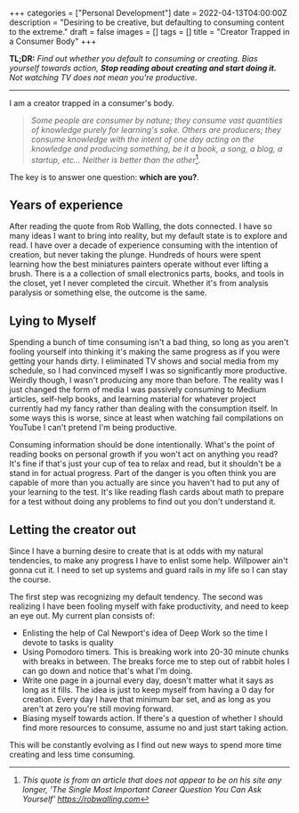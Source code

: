 +++
categories = ["Personal Development"]
date = 2022-04-13T04:00:00Z
description = "Desiring to be creative, but defaulting to consuming content to the extreme."
draft = false
images = []
tags = []
title = "Creator Trapped in a Consumer Body"
+++

**TL;DR:** _Find out whether you default to consuming or creating. Bias yourself towards action, **Stop reading about creating and start doing it.** Not watching TV does not mean you're productive._

***

I am a creator trapped in a consumer's body.

> *Some people are consumer by nature; they consume vast quantities of knowledge purely for learning's sake. Others are producers; they consume knowledge with the intent of one day acting on the knowledge and producing something, be it a book, a song, a blog, a startup, etc... Neither is better than the other*[^1].

The key is to answer one question: __which are you?__.

## Years of experience

After reading the quote from Rob Walling, the dots connected. I have so many ideas I want to bring into reality, but my default state is to explore and read. I have over a decade of experience consuming with the intention of creation, but never taking the plunge. Hundreds of hours were spent learning how the best miniatures painters operate without ever lifting a brush. There is a a collection of small electronics parts, books, and tools in the closet, yet I never completed the circuit. Whether it's from analysis paralysis or something else, the outcome is the same.

## Lying to Myself

Spending a bunch of time consuming isn't a bad thing, so long as you aren't fooling yourself into thinking it's making the same progress as if you were getting your hands dirty. I eliminated TV shows and social media from my schedule, so I had convinced myself I was so significantly more productive. Weirdly though, I wasn't producing any more than before. The reality was I just changed the form of media I was passively consuming to Medium articles, self-help books, and learning material for whatever project currently had my fancy rather than dealing with the consumption itself. In some ways this is worse, since at least when watching fail compilations on YouTube I can't pretend I'm being productive.

Consuming information should be done intentionally. What's the point of reading books on personal growth if you won't act on anything you read? It's fine if that's just your cup of tea to relax and read, but it shouldn't be a stand in for actual progress. Part of the danger is you often think you are capable of more than you actually are since you haven't had to put any of your learning to the test. It's like reading flash cards about math to prepare for a test without doing any problems to find out you don't understand it.

## Letting the creator out

Since I have a burning desire to create that is at odds with my natural tendencies, to make any progress I have to enlist some help. Willpower ain't gonna cut it. I need to set up systems and guard rails in my life so I can stay the course.

The first step was recognizing my default tendency. The second was realizing I have been fooling myself with fake productivity, and need to keep an eye out. My current plan consists of:

* Enlisting the help of Cal Newport's idea of Deep Work so the time I devote to tasks is quality
* Using Pomodoro timers. This is breaking work into 20-30 minute chunks with breaks in between. The breaks force me to step out of rabbit holes I can go down and notice that's what I'm doing.
* Write one page in a journal every day, doesn't matter what it says as long as it fills. The idea is just to keep myself from having a 0 day for creation. Every day I have that minimum bar set, and as long as you aren't at zero you're still moving forward.
* Biasing myself towards action. If there's a question of whether I should find more resources to consume, assume no and just start taking action.

This will be constantly evolving as I find out new ways to spend more time creating and less time consuming.

[^1]: _This quote is from an article that does not appear to be on his site any longer, 'The Single Most Important Career Question You Can Ask Yourself'_ [_https://robwalling.com_](https://robwalling.com "https://robwalling.com")